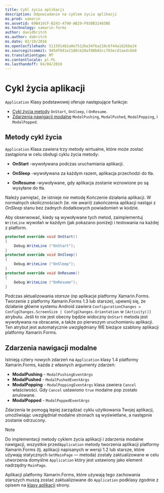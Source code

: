 ```yaml
---
title: Cykl życia aplikacji
description: Odpowiadanie na cyklem życia aplikacji
ms.prod: xamarin
ms.assetid: 69B416CF-B243-4790-AB29-F030B32465BE
ms.technology: xamarin-forms
author: davidbritch
ms.author: dabritch
ms.date: 02/19/2016
ms.openlocfilehash: 511591482a0e7512be34f6a210c6f44a1826be24
ms.sourcegitcommit: 945df041e2180cb20af08b83cc703ecd1aedc6b0
ms.translationtype: MT
ms.contentlocale: pl-PL
ms.lasthandoff: 04/04/2018
---
```

# <a name="app-lifecycle"></a>Cykl życia aplikacji

`Application` Klasy podstawowej oferuje następujące funkcje:

* [Cykl życia metody](#Lifecycle_Methods) `OnStart`, `OnSleep`, i `OnResume`.
* [Zdarzenia nawigacji modalne](#modal) `ModalPushing`, `ModalPushed`, `ModalPopping`, i `ModalPopped`.

<a name="Lifecycle_Methods" />

## <a name="lifecycle-methods"></a>Metody cykl życia

`Application` Klasa zawiera trzy metody wirtualne, które może zostać zastąpiona w celu obsługi cyklu życia metody:

* **OnStart** -wywoływana podczas uruchamiania aplikacji.

* **OnSleep** -wywoływana za każdym razem, aplikacja przechodzi do tła.

* **OnResume** -wywoływane, gdy aplikacja zostanie wznowione po są wysyłane do tła.

Należy pamiętać, że istnieje *nie* metodę Kończenie działania aplikacji.
W normalnych okolicznościach (ie. nie awarii) zakończenia aplikacji nastąpi z *OnSleep* stanu bez żadnych dodatkowych powiadomień w kodzie.

Aby obserwować, kiedy są wywoływane tych metod, zaimplementuj `WriteLine` wywołań w każdym (jak pokazano poniżej) i testowania na każdej z platform.

```csharp
protected override void OnStart()
{
    Debug.WriteLine ("OnStart");
}
protected override void OnSleep()
{
    Debug.WriteLine ("OnSleep");
}
protected override void OnResume()
{
    Debug.WriteLine ("OnResume");
}
```

Podczas aktualizowania *starsze* (np aplikacje platformy Xamarin.Forms. Tworzenie z platformy Xamarin.Forms 1.3 lub starsze), upewnij się, że działanie główne systemu Android zawiera `ConfigurationChanges = ConfigChanges.ScreenSize | ConfigChanges.Orientation` w `[Activity()]` atrybutu. Jeśli to nie jest obecny będzie widoczny `OnStart` metoda jest wywoływana na obracanie, a także po pierwszym uruchomieniu aplikacji. Ten atrybut jest automatycznie uwzględniany WE bieżące szablony aplikacji platformy Xamarin.Forms.

<a name="modal" />

## <a name="modal-navigation-events"></a>Zdarzenia nawigacji modalne

Istnieją cztery nowych zdarzeń na `Application` klasy 1.4 platformy Xamarin.Forms, każda z własnych argumenty zdarzeń:

* **ModalPushing** - `ModalPushingEventArgs`
* **ModalPushed** - `ModalPushedEventArgs`
* **ModalPopping** - `ModalPoppingEventArgs` klasa zawiera `Cancel` właściwości. Gdy `Cancel` ustawiono `true` modalne pop zostało anulowane.
* **ModalPopped** - `ModalPoppedEventArgs`

Zdarzenia te pomogą lepiej zarządzać cyklu użytkowania Twojej aplikacji, umożliwiając uwzględniał modalne stronach są wyświetlane, a następnie zostanie odrzucony.

> [!NOTE]
> Do implementacji metody cyklem życia aplikacji i zdarzenia modalne nawigacji, wszystkie przed`Application` metody tworzenia aplikacji platformy Xamarin.Forms (tj. aplikacji napisanych w wersji 1.2 lub starsze, które używają statycznych `GetMainPage` — metoda) zostały zaktualizowane w celu utworzenia domyślne `Application` który jest ustawiony jako element nadrzędny `MainPage`.
>
> Aplikacji platformy Xamarin.Forms, które używają tego zachowania starszych muszą zostać zaktualizowane do `Application` podklasy zgodnie z opisem na [klasy aplikacji](~/xamarin-forms/app-fundamentals/application-class.md) strony.
